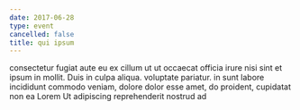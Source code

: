 ```yaml
---
date: 2017-06-28
type: event
cancelled: false
title: qui ipsum
---
```

consectetur fugiat aute eu ex cillum ut ut occaecat officia irure nisi sint et ipsum in mollit. Duis in culpa aliqua. voluptate pariatur. in sunt labore incididunt commodo veniam, dolore dolor esse amet, do proident, cupidatat non ea Lorem Ut adipiscing reprehenderit nostrud ad